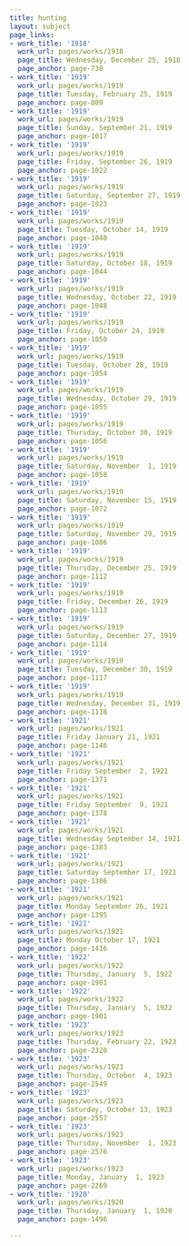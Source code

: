 ```yaml
---
title: hunting
layout: subject
page_links:
- work_title: '1918'
  work_url: pages/works/1918
  page_title: Wednesday, December 25, 1918
  page_anchor: page-738
- work_title: '1919'
  work_url: pages/works/1919
  page_title: Tuesday, February 25, 1919
  page_anchor: page-809
- work_title: '1919'
  work_url: pages/works/1919
  page_title: Sunday, September 21, 1919
  page_anchor: page-1017
- work_title: '1919'
  work_url: pages/works/1919
  page_title: Friday, September 26, 1919
  page_anchor: page-1022
- work_title: '1919'
  work_url: pages/works/1919
  page_title: Saturday, September 27, 1919
  page_anchor: page-1023
- work_title: '1919'
  work_url: pages/works/1919
  page_title: Tuesday, October 14, 1919
  page_anchor: page-1040
- work_title: '1919'
  work_url: pages/works/1919
  page_title: Saturday, October 18, 1919
  page_anchor: page-1044
- work_title: '1919'
  work_url: pages/works/1919
  page_title: Wednesday, October 22, 1919
  page_anchor: page-1048
- work_title: '1919'
  work_url: pages/works/1919
  page_title: Friday, October 24, 1919
  page_anchor: page-1050
- work_title: '1919'
  work_url: pages/works/1919
  page_title: Tuesday, October 28, 1919
  page_anchor: page-1054
- work_title: '1919'
  work_url: pages/works/1919
  page_title: Wednesday, October 29, 1919
  page_anchor: page-1055
- work_title: '1919'
  work_url: pages/works/1919
  page_title: Thursday, October 30, 1919
  page_anchor: page-1056
- work_title: '1919'
  work_url: pages/works/1919
  page_title: Saturday, November  1, 1919
  page_anchor: page-1058
- work_title: '1919'
  work_url: pages/works/1919
  page_title: Saturday, November 15, 1919
  page_anchor: page-1072
- work_title: '1919'
  work_url: pages/works/1919
  page_title: Saturday, November 29, 1919
  page_anchor: page-1086
- work_title: '1919'
  work_url: pages/works/1919
  page_title: Thursday, December 25, 1919
  page_anchor: page-1112
- work_title: '1919'
  work_url: pages/works/1919
  page_title: Friday, December 26, 1919
  page_anchor: page-1113
- work_title: '1919'
  work_url: pages/works/1919
  page_title: Saturday, December 27, 1919
  page_anchor: page-1114
- work_title: '1919'
  work_url: pages/works/1919
  page_title: Tuesday, December 30, 1919
  page_anchor: page-1117
- work_title: '1919'
  work_url: pages/works/1919
  page_title: Wednesday, December 31, 1919
  page_anchor: page-1118
- work_title: '1921'
  work_url: pages/works/1921
  page_title: Friday January 21, 1921
  page_anchor: page-1146
- work_title: '1921'
  work_url: pages/works/1921
  page_title: Friday September  2, 1921
  page_anchor: page-1371
- work_title: '1921'
  work_url: pages/works/1921
  page_title: Friday September  9, 1921
  page_anchor: page-1378
- work_title: '1921'
  work_url: pages/works/1921
  page_title: Wednesday September 14, 1921
  page_anchor: page-1383
- work_title: '1921'
  work_url: pages/works/1921
  page_title: Saturday September 17, 1921
  page_anchor: page-1386
- work_title: '1921'
  work_url: pages/works/1921
  page_title: Monday September 26, 1921
  page_anchor: page-1395
- work_title: '1921'
  work_url: pages/works/1921
  page_title: Monday October 17, 1921
  page_anchor: page-1416
- work_title: '1922'
  work_url: pages/works/1922
  page_title: Thursday, January  5, 1922
  page_anchor: page-1901
- work_title: '1922'
  work_url: pages/works/1922
  page_title: Thursday, January  5, 1922
  page_anchor: page-1901
- work_title: '1923'
  work_url: pages/works/1923
  page_title: Thursday, February 22, 1923
  page_anchor: page-2320
- work_title: '1923'
  work_url: pages/works/1923
  page_title: Thursday, October  4, 1923
  page_anchor: page-2549
- work_title: '1923'
  work_url: pages/works/1923
  page_title: Saturday, October 13, 1923
  page_anchor: page-2557
- work_title: '1923'
  work_url: pages/works/1923
  page_title: Thursday, November  1, 1923
  page_anchor: page-2576
- work_title: '1923'
  work_url: pages/works/1923
  page_title: Monday, January  1, 1923
  page_anchor: page-2269
- work_title: '1920'
  work_url: pages/works/1920
  page_title: Thursday, January  1, 1920
  page_anchor: page-1496

---
```

